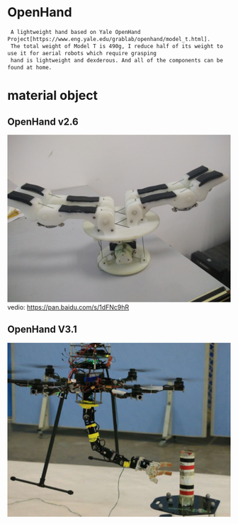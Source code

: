 # OpenHand
     A lightweight hand based on Yale OpenHand Project[https://www.eng.yale.edu/grablab/openhand/model_t.html]. 
     The total weight of Model T is 490g, I reduce half of its weight to use it for aerial robots which require grasping 
     hand is lightweight and dexderous. And all of the components can be found at home.

# material object
## OpenHand v2.6
![v2.6](https://github.com/marooncn/OpenHand/blob/master/v2.6.jpg) <br>
vedio: https://pan.baidu.com/s/1dFNc9hR <br>
## OpenHand V3.1
![v3.1](https://github.com/marooncn/OpenHand/blob/master/v3.1.jpg)
